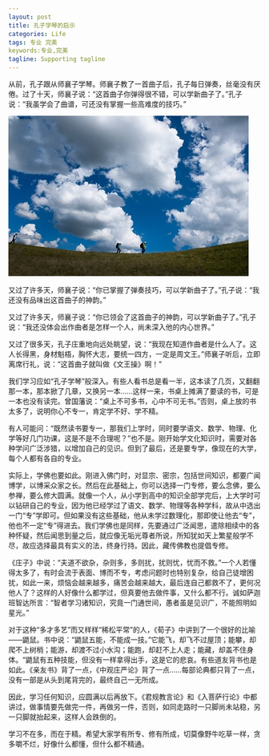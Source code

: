 ```yaml
---
layout: post
title: 孔子学琴的启示
categories: Life
tags: 专业 完美 
keywords:专业,完美
tagline: Supporting tagline
---
```


从前，孔子跟从师襄子学琴。师襄子教了一首曲子后，孔子每日弹奏，丝毫没有厌倦。过了十天，师襄子说：“这首曲子你弹得很不错，可以学新曲子了。”孔子说：“我虽学会了曲谱，可还没有掌握一些高难度的技巧。”

<img src="/assets/pictures/Life/20150208_boxcn.png">

又过了许多天，师襄子说：“你已掌握了弹奏技巧，可以学新曲子了。”孔子说：“我还没有品味出这首曲子的神韵。”

又过了许多天，师襄子说：“你已领会了这首曲子的神韵，可以学新曲子了。”孔子说：“我还没体会出作曲者是怎样一个人，尚未深入他的内心世界。”

又过了很多天，孔子庄重地向远处眺望，说：“我现在知道作曲者是什么人了。这人长得黑，身材魁梧，胸怀大志，要统一四方，一定是周文王。”师襄子听后，立即离席行礼，说：“这首曲子就叫做《文王操》啊！”

我们学习应如“孔子学琴”般深入。有些人看书总是看一半，这本读了几页，又翻翻那一本，那本掀了几章，又换另一本……这样一来，书桌上摊满了要读的书，可是一本也没有读完。曾国藩说：“桌上不可多书，心中不可无书。”否则，桌上放的书太多了，说明你心不专一，肯定学不好、学不精。

有人可能问：“既然读书要专一，那我们上学时，同时要学语文、数学、物理、化学等好几门功课，这是不是不合理呢？”也不是。刚开始学文化知识时，需要对各种学问广泛涉猎，以增加自己的见识。但到了最后，还是要专学，像现在的大学，每个人都有各自的专业。

实际上，学佛也要如此。刚进入佛门时，对显宗、密宗，包括世间知识，都要广闻博学，以博采众家之长。然后在此基础上，你可以选择一门专修，要么念佛，要么参禅，要么修大圆满。就像一个人，从小学到高中的知识全部学完后，上大学时可以钻研自己的专业，因为他已经学过了语文、数学、物理等各种学科，故从中选出一门“专”学即可。但如果没有这些基础，他从未学过数理化，那即使让他去“专”，他也不一定“专”得进去。我们学佛也是同样，先要通过广泛闻思，遣除相续中的各种怀疑，然后闻思到量之后，就应像无垢光尊者所说，所知犹如天上繁星般学不尽，故应选择最具有实义的法，终身行持。因此，藏传佛教也提倡专修。

《庄子》中说：“夫道不欲杂，杂则多，多则扰，扰则忧，忧而不救。”一个人若懂得太多了，有时会流于表面、博而不专，考虑问题时也特别复杂，给自己徒增困扰，如此一来，烦恼会越来越多，痛苦会越来越大，最后连自己都救不了，更何况他人了？这样的人好像什么都学过，但真要他去做件事，又什么都不行。诚如萨迦班智达所言：“智者学习诸知识，究竟一门通世间，愚者虽是见识广，不能照明如星光。”

对于这种“多才多艺”而又样样“稀松平常”的人，《荀子》中讲到了一个很好的比喻——鼯鼠。书中说：“鼯鼠五能，不能成一技。”它能飞，却飞不过屋顶；能攀，却爬不上树梢；能游，却渡不过小水沟；能跑，却赶不上人走；能藏，却盖不住身体。“鼯鼠有五种技能，但没有一样拿得出手，这是它的悲哀。有些道友背书也是如此。《亲友书》背了一点，《中观庄严论》背了一点……每部论典都只背了一点，没有一部是从头到尾背完的，最终自己一无所成。

因此，学习任何知识，应圆满以后再放下。《君规教言论》和《入菩萨行论》中都讲过，做事情要先做完一件，再做另一件，否则，如同走路时一只脚尚未站稳，另一只脚就抬起来，这样人会跌倒的。

学习不在多，而在于精。希望大家学有所专、修有所成，切莫像野牛吃草一样，贪多嚼不烂，好像什么都懂，但什么都不精通。

